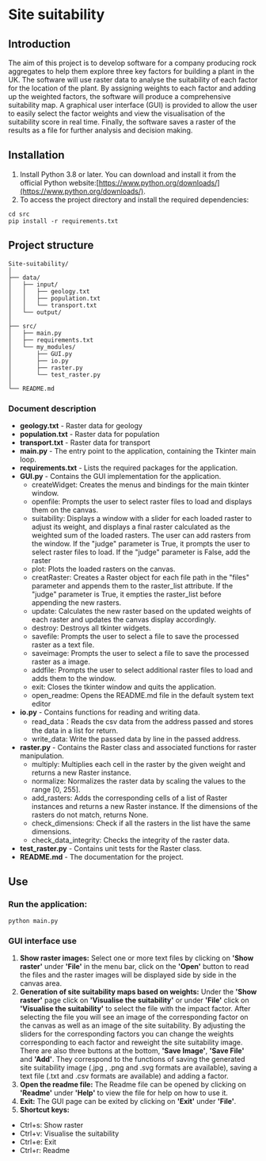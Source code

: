 # Site suitability
## Introduction
The aim of this project is to develop software for a company producing rock aggregates to help them explore three key factors for building a plant in the UK. The software will use raster data to analyse the suitability of each factor for the location of the plant. By assigning weights to each factor and adding up the weighted factors, the software will produce a comprehensive suitability map. A graphical user interface (GUI) is provided to allow the user to easily select the factor weights and view the visualisation of the suitability score in real time. Finally, the software saves a raster of the results as a file for further analysis and decision making.
## Installation
1. Install Python 3.8 or later. You can download and install it from the official Python website:[https://www.python.org/downloads/](https://www.python.org/downloads/).
2. To access the project directory and install the required dependencies:
```
cd src
pip install -r requirements.txt
```
## Project structure
```
Site-suitability/
│
├── data/
│   ├── input/
│   │   ├── geology.txt
│   │   ├── population.txt
│   │   └── transport.txt
│   └── output/
│
├── src/
│   ├── main.py 
│   ├── requirements.txt
│   └── my_modules/
│       ├── GUI.py
│       ├── io.py
│       ├── raster.py
│       └── test_raster.py
│
└── README.md
```
### Document description
- **geology.txt** - Raster data for geology
- **population.txt** - Raster data for population
- **transport.txt** - Raster data for transport
- **main.py** - The entry point to the application, containing the Tkinter main loop.
- **requirements.txt** - Lists the required packages for the application.
- **GUI.py** - Contains the GUI implementation for the application.
  - createWidget: Creates the menus and bindings for the main tkinter window.
  - openfile: Prompts the user to select raster files to load and displays them on the canvas.
  - suitability: Displays a window with a slider for each loaded raster to adjust its weight, and displays a final raster calculated as the weighted sum of the loaded rasters. The user can add  rasters from the window. If the "judge" parameter is True, it prompts the user to select raster files to load. If the "judge" parameter is False, add the raster
  - plot: Plots the loaded rasters on the canvas.
  - creatRaster: Creates a Raster object for each file path in the "files" parameter and appends them to the raster_list attribute. If the "judge" parameter is True, it empties the raster_list before appending the new rasters.
  - update: Calculates the new raster based on the updated weights of each raster and updates the canvas display accordingly.
  - destroy: Destroys all tkinter widgets.
  - savefile: Prompts the user to select a file to save the processed raster as a text file.
  - saveimage: Prompts the user to select a file to save the processed raster as a image.
  - addfile: Prompts the user to select additional raster files to load and adds them to the window.
  - exit: Closes the tkinter window and quits the application.
  - open_readme: Opens the README.md file in the default system text editor
- **io.py** - Contains functions for reading and writing data.
  - read_data：Reads the csv data from the address passed and stores the data in a list for return.
  - write_data: Write the passed data by line in the passed address.
- **raster.py** - Contains the Raster class and associated functions for raster manipulation.
  - multiply: Multiplies each cell in the raster by the given weight and returns a new Raster instance.
  - normalize: Normalizes the raster data by scaling the values to the range [0, 255].
  - add_rasters: Adds the corresponding cells of a list of Raster instances and returns a new Raster instance. If the dimensions of the rasters do not match, returns None.
  - check_dimensions: Check if all the rasters in the list have the same dimensions.
  - check_data_integrity: Checks the integrity of the raster data.
- **test_raster.py** - Contains unit tests for the Raster class.
- **README.md** - The documentation for the project.


## Use
### Run the application:
```
python main.py
```
### GUI interface use
1. **Show raster images:** Select one or more text files by clicking on **'Show raster'** under **'File'** in the menu bar, click on the **'Open'** button to read the files and the raster images will be displayed side by side in the canvas area.
2. **Generation of site suitability maps based on weights:** Under the **'Show raster'** page click on **'Visualise the suitability'** or under **'File'** click on **'Visualise the suitability'** to select the file with the impact factor. After selecting the file you will see an image of the corresponding factor on the canvas as well as an image of the site suitability. By adjusting the sliders for the corresponding factors you can change the weights corresponding to each factor and reweight the site suitability image. There are also three buttons at the bottom, **'Save Image'**, **'Save File'** and **'Add'**. They correspond to the functions of saving the generated site suitability image (.jpg , .png and .svg formats are available), saving a text file (.txt and .csv formats are available) and adding a factor.
3. **Open the readme file:** The Readme file can be opened by clicking on **'Readme'** under **'Help'** to view the file for help on how to use it.
4. **Exit:** The GUI page can be exited by clicking on **'Exit'** under **'File'**.
5. **Shortcut keys:**
- Ctrl+s: Show raster
- Ctrl+v: Visualise the suitability
- Ctrl+e: Exit
- Ctrl+r: Readme



